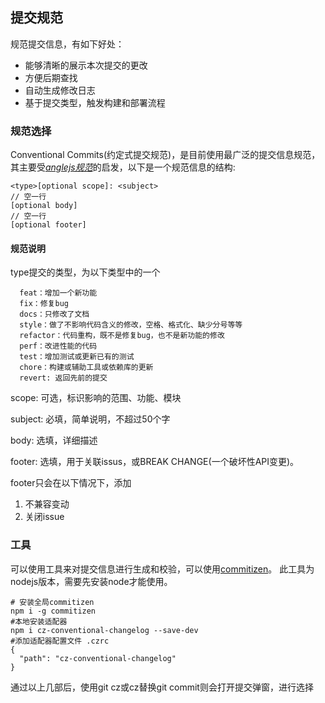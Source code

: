 ## 提交规范
规范提交信息，有如下好处：
- 能够清晰的展示本次提交的更改
- 方便后期查找
- 自动生成修改日志
- 基于提交类型，触发构建和部署流程

### 规范选择
Conventional Commits(约定式提交规范)，是目前使用最广泛的提交信息规范，其主要受[*anglejs规范*](https://github.com/angular/angular.js/blob/master/DEVELOPERS.md#-git-commit-guidelines)的启发，以下是一个规范信息的结构:
```
<type>[optional scope]: <subject>
// 空一行
[optional body]
// 空一行
[optional footer]
```
#### 规范说明
type提交的类型，为以下类型中的一个
```
  feat：增加一个新功能
  fix：修复bug
  docs：只修改了文档
  style：做了不影响代码含义的修改，空格、格式化、缺少分号等等
  refactor：代码重构，既不是修复bug，也不是新功能的修改
  perf：改进性能的代码
  test：增加测试或更新已有的测试
  chore：构建或辅助工具或依赖库的更新
  revert: 返回先前的提交
```

scope: 可选，标识影响的范围、功能、模块

subject: 必填，简单说明，不超过50个字

body: 选填，详细描述

footer: 选填，用于关联issus，或BREAK CHANGE(一个破坏性API变更)。

footer只会在以下情况下，添加
1. 不兼容变动
2. 关闭issue

### 工具
可以使用工具来对提交信息进行生成和校验，可以使用[commitizen](https://www.npmjs.com/package/commitizen)。
此工具为nodejs版本，需要先安装node才能使用。
```
# 安装全局commitizen
npm i -g commitizen
#本地安装适配器
npm i cz-conventional-changelog --save-dev
#添加适配器配置文件 .czrc
{
  "path": "cz-conventional-changelog"
}
```
通过以上几部后，使用git cz或cz替换git commit则会打开提交弹窗，进行选择